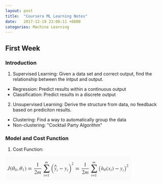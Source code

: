 ```yaml
---
layout: post
title:  "Coursera ML Learning Notes"
date:   2017-12-19 23:06:11 +0800
categories: Machine Learning
---
```


## First Week

### Introduction
1. Supervised Learning: Given a data set and correct output, find the relationship between the intput and output.
  * Regression: Predict results within a continuous output
  * Classification: Predict results in a discrete output
2. Unsupervised Learning: Derive the structure from data, no feedback based on prediciton results.
  * Clustering: Find a way to automatically group the data
  * Non-clustering: "Cocktail Party Algorithm"

### Model and Cost Function
1. Cost Function:

![Cost Function](/_assets/cost_function.png)